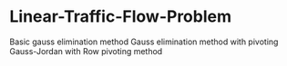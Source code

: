 # Linear-Traffic-Flow-Problem

Basic gauss elimination method
Gauss elimination method with pivoting
Gauss-Jordan with Row pivoting method
